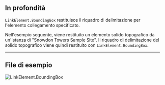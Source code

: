## In profondità
`LinkElement.BoundingBox` restituisce il riquadro di delimitazione per l'elemento collegamento specificato.

Nell'esempio seguente, viene restituito un elemento solido topografico da un'istanza di "Snowdon Towers Sample Site". Il riquadro di delimitazione del solido topografico viene quindi restituito con `LinkElement.BoundingBox`.

___
## File di esempio

![LinkElement.BoundingBox](./Revit.Elements.LinkElement.BoundingBox_img.jpg)

